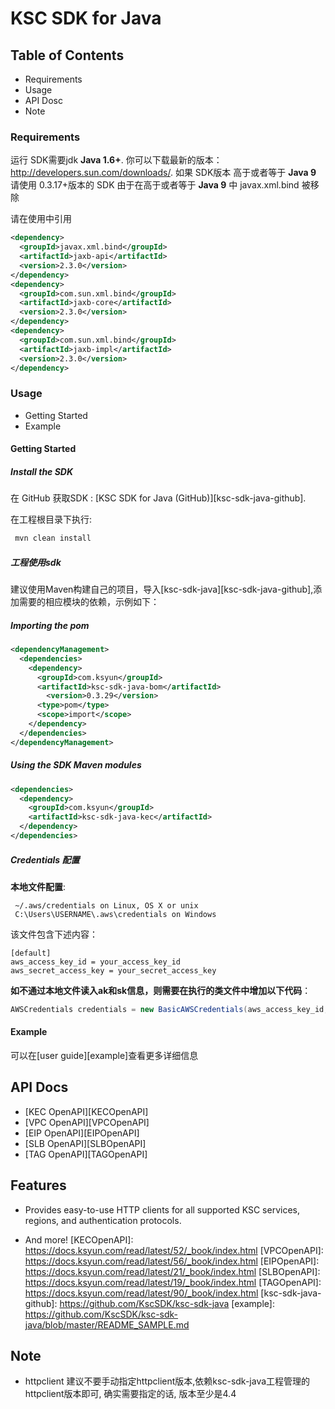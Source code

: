 # KSC SDK for Java 

## Table of Contents
* Requirements
* Usage
* API Dosc
* Note

### Requirements ###
运行 SDK需要jdk **Java 1.6+**. 你可以下载最新的版本： http://developers.sun.com/downloads/.
如果 SDK版本 高于或者等于 **Java 9** 请使用 0.3.17+版本的 SDK 
由于在高于或者等于 **Java 9** 中 javax.xml.bind 被移除 

请在使用中引用
```xml
<dependency>
  <groupId>javax.xml.bind</groupId>
  <artifactId>jaxb-api</artifactId>
  <version>2.3.0</version>
</dependency>
<dependency>
  <groupId>com.sun.xml.bind</groupId>
  <artifactId>jaxb-core</artifactId>
  <version>2.3.0</version>
</dependency>
<dependency>
  <groupId>com.sun.xml.bind</groupId>
  <artifactId>jaxb-impl</artifactId>
  <version>2.3.0</version>
</dependency>
```

### Usage ###
* Getting Started
* Example

#### Getting Started ####

##### Install the SDK #####
在 GitHub 获取SDK : [KSC SDK for Java (GitHub)][ksc-sdk-java-github].

在工程根目录下执行:
```sh
 mvn clean install
 ```
 
##### 工程使用sdk #####

建议使用Maven构建自己的项目，导入[ksc-sdk-java][ksc-sdk-java-github],添加需要的相应模块的依赖，示例如下：

##### Importing the pom #####

```xml
<dependencyManagement>
  <dependencies>
    <dependency>
      <groupId>com.ksyun</groupId>
	  <artifactId>ksc-sdk-java-bom</artifactId>
        <version>0.3.29</version>
	  <type>pom</type>
      <scope>import</scope>
    </dependency>
  </dependencies>
</dependencyManagement>
```


##### Using the SDK Maven modules #####

```xml
<dependencies>
  <dependency>
    <groupId>com.ksyun</groupId>
	<artifactId>ksc-sdk-java-kec</artifactId>
  </dependency>
</dependencies>
```

##### Credentials 配置 #####

**本地文件配置**:
```
 ~/.aws/credentials on Linux, OS X or unix
 C:\Users\USERNAME\.aws\credentials on Windows
```
该文件包含下述内容：

```
[default]
aws_access_key_id = your_access_key_id
aws_secret_access_key = your_secret_access_key
```

**如不通过本地文件读入ak和sk信息，则需要在执行的类文件中增加以下代码**：

```java
AWSCredentials credentials = new BasicAWSCredentials(aws_access_key_id, aws_secret_access_key);
```

#### Example ####
可以在[user guide][example]查看更多详细信息
## API Docs ##

* [KEC OpenAPI][KECOpenAPI]
* [VPC OpenAPI][VPCOpenAPI]
* [EIP OpenAPI][EIPOpenAPI]
* [SLB OpenAPI][SLBOpenAPI]
* [TAG OpenAPI][TAGOpenAPI]


## Features

* Provides easy-to-use HTTP clients for all supported KSC services, regions, and authentication
    protocols.

* And more!
[KECOpenAPI]: https://docs.ksyun.com/read/latest/52/_book/index.html
[VPCOpenAPI]: https://docs.ksyun.com/read/latest/56/_book/index.html
[EIPOpenAPI]: https://docs.ksyun.com/read/latest/21/_book/index.html
[SLBOpenAPI]: https://docs.ksyun.com/read/latest/19/_book/index.html
[TAGOpenAPI]: https://docs.ksyun.com/read/latest/90/_book/index.html 
[ksc-sdk-java-github]: https://github.com/KscSDK/ksc-sdk-java
[example]: https://github.com/KscSDK/ksc-sdk-java/blob/master/README_SAMPLE.md

## Note

* httpclient 建议不要手动指定httpclient版本,依赖ksc-sdk-java工程管理的httpclient版本即可, 确实需要指定的话, 版本至少是4.4


